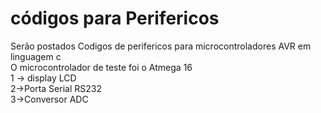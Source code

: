 #  códigos para Perifericos 
Serão postados Codigos de perifericos para microcontroladores  AVR em linguagem c </br>
O microcontrolador de teste foi o Atmega 16</br>
1 -> display LCD </br>
2->Porta Serial RS232</br>
3->Conversor ADC</br>
